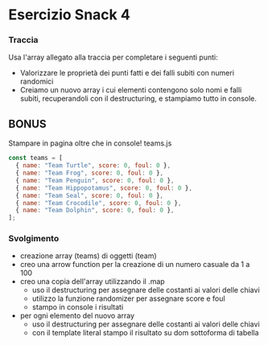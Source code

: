 # Esercizio Snack 4

### Traccia

Usa l'array allegato alla traccia per completare i seguenti punti:

- Valorizzare le proprietà dei punti fatti e dei falli subiti con numeri randomici
- Creiamo un nuovo array i cui elementi contengono solo nomi e falli subiti, recuperandoli con il destructuring, e stampiamo tutto in console.

## BONUS

Stampare in pagina oltre che in console!
teams.js

```javascript
const teams = [
  { name: "Team Turtle", score: 0, foul: 0 },
  { name: "Team Frog", score: 0, foul: 0 },
  { name: "Team Penguin", score: 0, foul: 0 },
  { name: "Team Hippopotamus", score: 0, foul: 0 },
  { name: "Team Seal", score: 0, foul: 0 },
  { name: "Team Crocodile", score: 0, foul: 0 },
  { name: "Team Dolphin", score: 0, foul: 0 },
];
```

### Svolgimento

- creazione array (teams) di oggetti (team)
- creo una arrow function per la creazione di un numero casuale da 1 a 100
- creo una copia dell'array utilizzando il .map
  - uso il destructuring per assegnare delle costanti ai valori delle chiavi
  - utilizzo la funzione randomizer per assegnare score e foul
  - stampo in console i risultati
- per ogni elemento del nuovo array
  - uso il destructuring per assegnare delle costanti ai valori delle chiavi
  - con il template literal stampo il risultato su dom sottoforma di tabella

